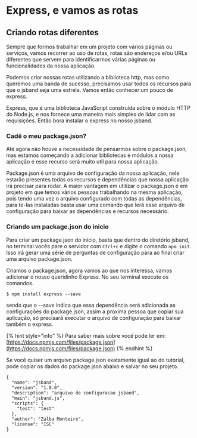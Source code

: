 # Express, e vamos as rotas

## Criando rotas diferentes

Sempre que formos trabalhar em um projeto com vários páginas ou serviços, vamos recorrer ao uso de rotas, rotas são endereços e/ou URLs diferentes que servem para identificarmos várias páginas ou funcionalidades da nossa aplicação.

Podemos criar nossas rotas utilizando a biblioteca http, mas como queremos uma banda de sucesso, precisamos usar todos os recursos para que o jsband seja uma estrela. Vamos então conhecer um pouco de express.

 Express, que é uma biblioteca JavaScript construída sobre o módulo HTTP do Node.js, e nos fornece uma maneira mais simples de lidar com as requisições. Então bora instalar o express no nosso jsband.

### Cadê o meu package.json?

Até agora não houve a necessidade de pensarmos sobre o package.json, mas estamos começando a adicionar bibliotecas e módulos a nossa aplicação e esse recurso será muito util para nossa aplicação. 

Package.json é uma arquivo de configuração da nossa aplicação, nele estarão presentes todas os recursos e dependências que nossa aplicação irá precisar para rodar. A maior vantagem em utilizar o package.json é em projeto em que temos vários pessoas trabalhando na mesma aplicação, pois tendo uma vez o arquivo configurado com todas as dependências, para te-las instaladas basta usar uma comando que lerá esse arquivo de configuração para baixar as dependências e recursos necessário.

### Criando um package.json do inicio

Para criar um package.json do inicio, basta que dentro do diretório jsband, no terminal vocês pare o servidor com `Ctrl+c` e digite o comando `npm init`. Isso irá gerar uma série de perguntas de configuração para ao final criar uma arquivo package.json.

Criamos o package.json, agora vamos ao que nos interessa, vamos adicionar o nosso queridinho Express. No seu terminal execute os comandos.

```
$ npm install express --save
```

sendo que o --save indica que essa dependência será adicionada as configurações do package.json, assim a proxima pessoa que copiar sua aplicação, só precisará executar o arquivo de configuração para baixar também o express.

{% hint style="info" %}
Para saber mais sobre você pode ler em: [https://docs.npmjs.com/files/package.json](https://docs.npmjs.com/files/package.json)
{% endhint %}

Se você quiser um arquivo package.json exatamente igual ao do tutorial, pode copiar os dados do package.json abaixo e salvar no seu projeto.

```text
{
  "name": "jsband",
  "version": "1.0.0",
  "description": "arquivo de configuracao jsband",
  "main": "jsband.js",
  "scripts": {
    "test": "test"
  },
  "author": "Zalba Monteiro",
  "license": "ISC"
}

```



